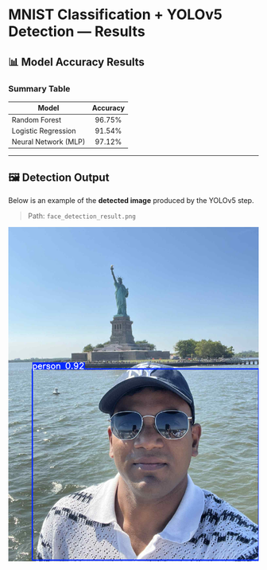 # MNIST Classification + YOLOv5 Detection — Results

## 📊 Model Accuracy Results

### Summary Table
| Model                    | Accuracy |
|--------------------------|:--------:|
| Random Forest            | 96.75%   |
| Logistic Regression      | 91.54%   |
| Neural Network (MLP)     | 97.12%   |

---

## 🖼️ Detection Output
Below is an example of the **detected image** produced by the YOLOv5 step.

> Path: `face_detection_result.png`

<p align="center">
  <img src="face_detection_result.png" alt="YOLOv5 Detection Result" width="520">
</p>

